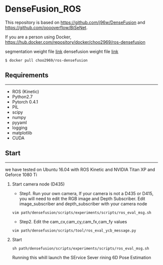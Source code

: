 # DenseFusion_ROS

This repository is based on https://github.com/j96w/DenseFusion and https://github.com/ooooverflow/BiSeNet.

If you are a person using Docker, https://hub.docker.com/repository/docker/choo2969/ros-densefusion

segmentation weight file [link](https://drive.google.com/drive/folders/1fRie5jwj9Liuwvs64_Mru8wUCy65Os0_?usp=sharing)
densefusion weight file [link](https://github.com/j96w/DenseFusion)

~~~
$ docker pull choo2969/ros-densefusion
~~~


## Requirements
---
- ROS (Kinetic)
- Python2.7
- Pytorch 0.4.1
- PIL
- scipy
- numpy
- pyyaml
- logging
- matplotlib
- CUDA



## Start
---
we have tested on Ubuntu 16.04 with ROS Kinetic and NVIDIA Titan XP and Geforce 1080 Ti 
1. Start camera node (D435)

    - Step1. Run your own camera, If your camera is not a D435 or D415, you will need to edit the RGB image and Depth Subscriber. Edit image_subscriber and depth_subscriber with your camera node
    ~~~
    vim path/densefusion/scripts/experiments/scripts/ros_eval_msg.sh
    ~~~
    
    - Step2. Edit the cam_cx,cam_cy,cam_fx,cam_fy values
    ~~~
    vim path/densefusion/scripts/tool/ros_eval_ycb_message.py
    ~~~

2. Start 
    ~~~
    sh path/densefusion/scripts/experiments/scripts/ros_eval_msg.sh
    ~~~
    Running this whill launch the SErvice Sever rining 6D Pose Estimation
